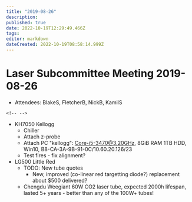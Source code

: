 ```yaml
---
title: "2019-08-26"
description: 
published: true
date: 2022-10-19T12:29:49.466Z
tags: 
editor: markdown
dateCreated: 2022-10-19T08:58:14.999Z
---
```


# Laser Subcommittee Meeting 2019-08-26

-   Attendees: BlakeS, FletcherB, NickB, KamilS

```{=html}
<!-- -->
```
-   KH7050 Kellogg
    -   Chiller
    -   Attach z-probe
    -   Attach PC "kellogg": Core-i5-3470@3.20GHz, 8GiB RAM 1TB HDD, Win10, B8-CA-3A-9B-91-0C/10.60.20.126/23
    -   Test fires - fix alignment?
-   LG500 Little Red
    -   TODO: New tube quotes
        -   New, improved (co-linear red targetting diode?) replacement about \$500 delivered?
    -   Chengdu Weegiant 60W CO2 laser tube, expected 2000h lifespan, lasted 5+ years - better than any of the 100W+ tubes!

